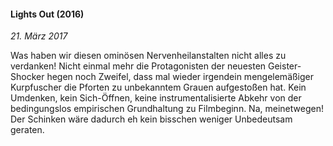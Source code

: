 #### Lights Out (2016)

_21. März 2017_

Was haben wir diesen ominösen Nervenheilanstalten nicht alles zu verdanken! Nicht einmal mehr die Protagonisten der neuesten Geister-Shocker hegen noch Zweifel, dass mal wieder irgendein mengelemäßiger Kurpfuscher die Pforten zu unbekanntem Grauen aufgestoßen hat. Kein Umdenken, kein Sich-Öffnen, keine instrumentalisierte Abkehr von der bedingungslos empirischen Grundhaltung zu Filmbeginn. Na, meinetwegen! Der Schinken wäre dadurch eh kein bisschen weniger Unbedeutsam geraten.
